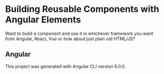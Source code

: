 # Building Reusable Components with Angular Elements

Want to build a component and use it in whichever framework you want from Angular, React, Vue or how about just plain old HTML/JS?

## Angular

This project was generated with Angular CLI version 6.0.0.
